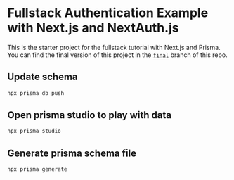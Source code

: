 # Fullstack Authentication Example with Next.js and NextAuth.js

This is the starter project for the fullstack tutorial with Next.js and Prisma. You can find the final version of this project in the [`final`](https://github.com/prisma/blogr-nextjs-prisma/tree/final) branch of this repo.

## Update schema

```cmd
npx prisma db push
```

## Open prisma studio to play with data

```cmd
npx prisma studio
```

## Generate prisma schema file

```cmd
npx prisma generate
```
